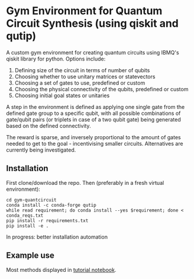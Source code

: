# Gym Environment for Quantum Circuit Synthesis (using qiskit and qutip)

A custom gym environment for creating quantum circuits using IBMQ's qiskit library for python. Options include:

1. Defining size of the circuit in terms of number of qubits
2. Choosing whether to use unitary matrices or statevectors
3. Choosing a set of gates to use, predefined or custom
4. Choosing the physical connectivity of the qubits, predefined or custom
5. Choosing initial goal states or unitaries

A step in the environment is defined as applying one single gate from the defined gate group to a specific qubit, with all possible combinations of gate/qubit pairs (or triplets in case of a two qubit gate) being generated based on the defined connectivity.

The reward is sparse, and inversely proportional to the amount of gates needed to get to the goal - incentivising smaller circuits. Alternatives are currently being investigated.

## Installation

First clone/download the repo. Then (preferably in a fresh virtual environment):

```
cd gym-quantcircuit
conda install -c conda-forge qutip
while read requirement; do conda install --yes $requirement; done < conda_reqs.txt
pip install -r requirements.txt
pip install -e .
```
In progress: better installation automation

## Example use
Most methods displayed in [tutorial notebook](gym-quantcircuit-tutorial.ipynb).
